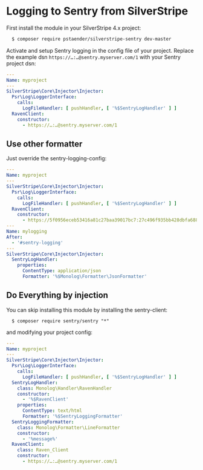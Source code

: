 # Logging to Sentry from SilverStripe

First install the module in your SilverStripe 4.x project:

```sh
  $ composer require pstaender/silverstripe-sentry dev-master
```

Activate and setup Sentry logging in the config file of your project. Replace the example dsn `https://…:…@sentry.myserver.com/1` with your Sentry project dsn:

```yaml
---
Name: myproject
---
SilverStripe\Core\Injector\Injector:
  Psr\Log\LoggerInterface: 
    calls:
      LogFileHandler: [ pushHandler, [ '%$SentryLogHandler' ] ]
  RavenClient:
    constructor:
      - https://…:…@sentry.myserver.com/1
```

## Use other formatter

Just override the sentry-logging-config:

```yml
---
Name: myproject
---
SilverStripe\Core\Injector\Injector:
  Psr\Log\LoggerInterface: 
    calls:
      LogFileHandler: [ pushHandler, [ '%$SentryLogHandler' ] ]
  RavenClient:
    constructor:
      - https://5f0956eceb53416a81c27baa39017bc7:27c496f935bb428dbfa6883368191993@sentry.studioworker.com/18
---
Name: mylogging
After:
  - '#sentry-logging'
---
SilverStripe\Core\Injector\Injector:
  SentryLogHandler:
    properties:
      ContentType: application/json
      Formatter: '%$Monolog\Formatter\JsonFormatter'
```

## Do Everything by injection

You can skip installing this module by installing the sentry-client:

```
  $ composer require sentry/sentry "*"
```

and modifying your project config:

```yml
---
Name: myproject
---
SilverStripe\Core\Injector\Injector:
  Psr\Log\LoggerInterface: 
    calls:
      LogFileHandler: [ pushHandler, [ '%$SentryLogHandler' ] ]
  SentryLogHandler:
    class: Monolog\Handler\RavenHandler
    constructor:
      - '%$RavenClient'
    properties:
      ContentType: text/html
      Formatter: '%$SentryLoggingFormatter'
  SentryLoggingFormatter:
    class: Monolog\Formatter\LineFormatter
    constructor:
      - '%message%'
  RavenClient:
    class: Raven_Client
    constructor:
      - https://…:…@sentry.myserver.com/1
```